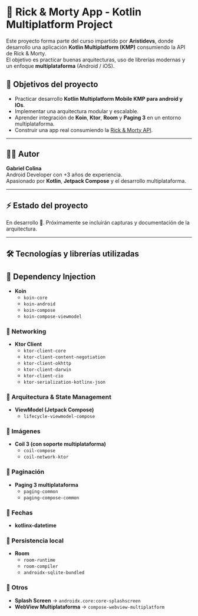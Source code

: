 # 🚀 Rick & Morty App - Kotlin Multiplatform Project

Este proyecto forma parte del curso impartido por **Aristidevs**, donde desarrollo una aplicación **Kotlin Multiplatform (KMP)** consumiendo la API de Rick & Morty.  
El objetivo es practicar buenas arquitecturas, uso de librerías modernas y un enfoque **multiplataforma** (Android / iOS).



## 🎯 Objetivos del proyecto
- Practicar desarrollo **Kotlin Multiplatform Mobile KMP para android y IOs**.
- Implementar una arquitectura modular y escalable.
- Aprender integración de **Koin**, **Ktor**, **Room** y **Paging 3** en un entorno multiplataforma.
- Construir una app real consumiendo la [Rick & Morty API](https://rickandmortyapi.com).

---

## 👨‍💻 Autor
**Gabriel Colina**  
Android Developer con +3 años de experiencia.  
Apasionado por **Kotlin**, **Jetpack Compose** y el desarrollo multiplataforma.

---

## ⚡ Estado del proyecto
En desarrollo 🚧. Próximamente se incluirán capturas y documentación de la arquitectura.

---

## 🛠️ Tecnologías y librerías utilizadas

## 🔹 Dependency Injection
- **Koin**
  - `koin-core`
  - `koin-android`
  - `koin-compose`
  - `koin-compose-viewmodel`

### 🔹 Networking
- **Ktor Client**
  - `ktor-client-core`
  - `ktor-client-content-negotiation`
  - `ktor-client-okhttp`
  - `ktor-client-darwin`
  - `ktor-client-cio`
  - `ktor-serialization-kotlinx-json`

### 🔹 Arquitectura & State Management
- **ViewModel (Jetpack Compose)**
  - `lifecycle-viewmodel-compose`

### 🔹 Imágenes
- **Coil 3 (con soporte multiplataforma)**
  - `coil-compose`
  - `coil-network-ktor`

### 🔹 Paginación
- **Paging 3 multiplataforma**
  - `paging-common`
  - `paging-compose-common`

### 🔹 Fechas
- **kotlinx-datetime**

### 🔹 Persistencia local
- **Room**
  - `room-runtime`
  - `room-compiler`
  - `androidx-sqlite-bundled`

### 🔹 Otros
- **Splash Screen** → `androidx.core:core-splashscreen`
- **WebView Multiplataforma** → `compose-webview-multiplatform`
